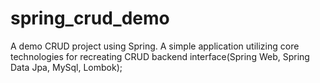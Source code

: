# spring_crud_demo
A demo CRUD project using Spring.
A simple application utilizing core technologies for recreating CRUD backend interface(Spring Web, Spring Data Jpa, MySql, Lombok);

